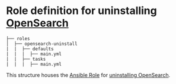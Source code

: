 # Role definition for uninstalling [OpenSearch](https://opensearch.org/)

```
├── roles
│  ├── opensearch-uninstall
|  |  ├── defaults 
|  |  |  ├── main.yml  
|  |  ├── tasks 
|  |  |  ├── main.yml  
```

This structure houses the [Ansible Role](https://docs.ansible.com/ansible/latest/playbook_guide/playbooks_reuse_roles.html#roles) for [uninstalling OpenSearch](https://docs.opensearch.org/docs/latest/install-and-configure/install-opensearch/helm/#uninstall-using-helm).
 
